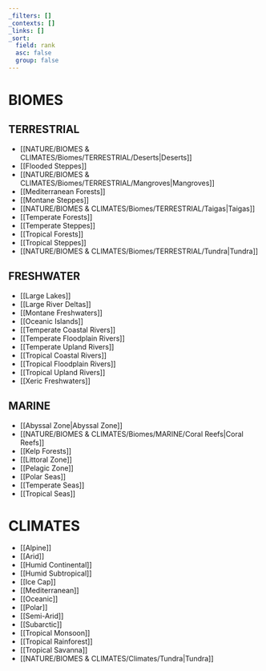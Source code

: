 ```yaml
---
_filters: []
_contexts: []
_links: []
_sort:
  field: rank
  asc: false
  group: false
---
```

# BIOMES

## TERRESTRIAL

- [[NATURE/BIOMES & CLIMATES/Biomes/TERRESTRIAL/Deserts|Deserts]]
- [[Flooded Steppes]]
- [[NATURE/BIOMES & CLIMATES/Biomes/TERRESTRIAL/Mangroves|Mangroves]]
- [[Mediterranean Forests]]
- [[Montane Steppes]]
- [[NATURE/BIOMES & CLIMATES/Biomes/TERRESTRIAL/Taigas|Taigas]]
- [[Temperate Forests]]
- [[Temperate Steppes]]
- [[Tropical Forests]]
- [[Tropical Steppes]]
- [[NATURE/BIOMES & CLIMATES/Biomes/TERRESTRIAL/Tundra|Tundra]]
## FRESHWATER

- [[Large Lakes]]
- [[Large River Deltas]]
- [[Montane Freshwaters]]
- [[Oceanic Islands]]
- [[Temperate Coastal Rivers]]
- [[Temperate Floodplain Rivers]]
- [[Temperate Upland Rivers]]
- [[Tropical Coastal Rivers]]
- [[Tropical Floodplain Rivers]]
- [[Tropical Upland Rivers]]
- [[Xeric Freshwaters]]
## MARINE

- [[Abyssal Zone|Abyssal Zone]]
- [[NATURE/BIOMES & CLIMATES/Biomes/MARINE/Coral Reefs|Coral Reefs]]
- [[Kelp Forests]]
- [[Littoral Zone]]
- [[Pelagic Zone]]
- [[Polar Seas]]
- [[Temperate Seas]]
- [[Tropical Seas]]
# CLIMATES

- [[Alpine]]
- [[Arid]]
- [[Humid Continental]]
- [[Humid Subtropical]]
- [[Ice Cap]]
- [[Mediterranean]]
- [[Oceanic]]
- [[Polar]]
- [[Semi-Arid]]
- [[Subarctic]]
- [[Tropical Monsoon]]
- [[Tropical Rainforest]]
- [[Tropical Savanna]]
- [[NATURE/BIOMES & CLIMATES/Climates/Tundra|Tundra]]